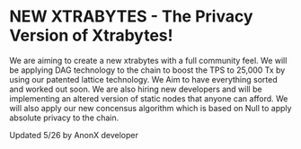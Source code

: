 # NEW XTRABYTES - The Privacy Version of Xtrabytes!

We are aiming to create a new xtrabytes with a full community feel. We will be applying DAG technology to the chain to boost the TPS to 25,000 Tx by using our patented lattice technology. We Aim to have everything sorted and worked out soon. We are also hiring new developers and will be implementing an altered version of static nodes that anyone can afford. We will also apply our new concensus algorithm which is based on Null to apply absolute privacy to the chain.

Updated 5/26 by AnonX developer
